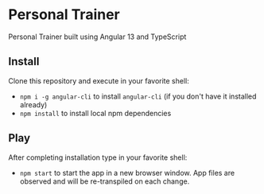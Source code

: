 # Personal Trainer

Personal Trainer built using Angular 13 and TypeScript

## Install

Clone this repository and execute in your favorite shell:

* `npm i -g angular-cli` to install `angular-cli` (if you don't have it installed already)
* `npm install` to install local npm dependencies

## Play

After completing installation type in your favorite shell:

* `npm start` to start the app in a new browser window. App files are observed and will be re-transpiled on each change.
